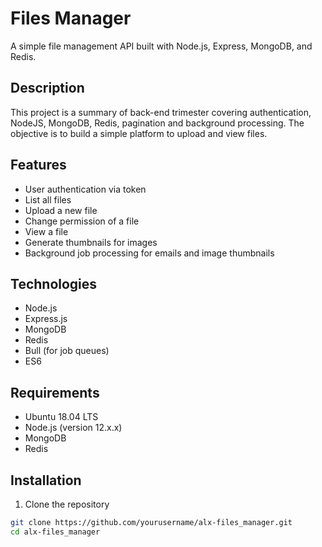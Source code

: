 # Files Manager

A simple file management API built with Node.js, Express, MongoDB, and Redis.

## Description

This project is a summary of back-end trimester covering authentication, NodeJS, MongoDB, Redis, pagination and background processing. The objective is to build a simple platform to upload and view files.

## Features

- User authentication via token
- List all files
- Upload a new file
- Change permission of a file
- View a file
- Generate thumbnails for images
- Background job processing for emails and image thumbnails

## Technologies

- Node.js
- Express.js
- MongoDB
- Redis
- Bull (for job queues)
- ES6

## Requirements

- Ubuntu 18.04 LTS
- Node.js (version 12.x.x)
- MongoDB
- Redis

## Installation

1. Clone the repository
```bash
git clone https://github.com/yourusername/alx-files_manager.git
cd alx-files_manager

